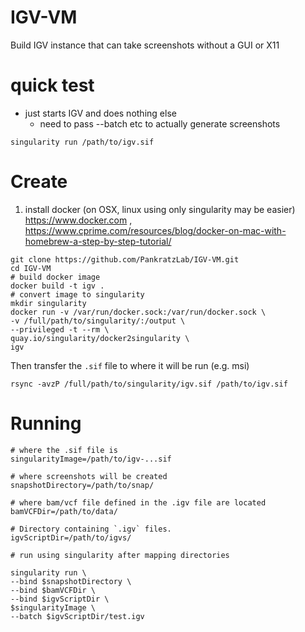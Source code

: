 # IGV-VM
Build IGV instance that can take screenshots without a GUI or X11


# quick test

- just starts IGV and does nothing else
	- need to pass --batch etc to actually generate screenshots

`singularity run /path/to/igv.sif`

# Create

1. install docker (on OSX, linux using only singularity may be easier) https://www.docker.com , https://www.cprime.com/resources/blog/docker-on-mac-with-homebrew-a-step-by-step-tutorial/

```
git clone https://github.com/PankratzLab/IGV-VM.git
cd IGV-VM
# build docker image
docker build -t igv .
# convert image to singularity
mkdir singularity
docker run -v /var/run/docker.sock:/var/run/docker.sock \
-v /full/path/to/singularity/:/output \
--privileged -t --rm \
quay.io/singularity/docker2singularity \
igv

```
Then transfer the `.sif` file to where it will be run (e.g. msi)

```
rsync -avzP /full/path/to/singularity/igv.sif /path/to/igv.sif

```

# Running 

```
# where the .sif file is
singularityImage=/path/to/igv-...sif

# where screenshots will be created
snapshotDirectory=/path/to/snap/

# where bam/vcf file defined in the .igv file are located
bamVCFDir=/path/to/data/

# Directory containing `.igv` files. 
igvScriptDir=/path/to/igvs/

# run using singularity after mapping directories

singularity run \
--bind $snapshotDirectory \
--bind $bamVCFDir \
--bind $igvScriptDir \
$singularityImage \
--batch $igvScriptDir/test.igv

```

